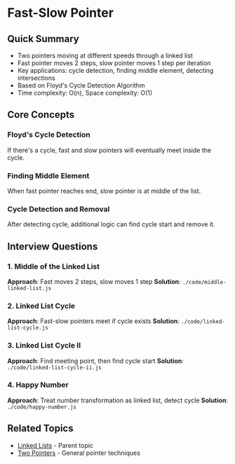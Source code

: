 # Fast-Slow Pointer

## Quick Summary
- Two pointers moving at different speeds through a linked list
- Fast pointer moves 2 steps, slow pointer moves 1 step per iteration
- Key applications: cycle detection, finding middle element, detecting intersections
- Based on Floyd's Cycle Detection Algorithm
- Time complexity: O(n), Space complexity: O(1)

## Core Concepts

### Floyd's Cycle Detection
If there's a cycle, fast and slow pointers will eventually meet inside the cycle.

### Finding Middle Element
When fast pointer reaches end, slow pointer is at middle of the list.

### Cycle Detection and Removal
After detecting cycle, additional logic can find cycle start and remove it.

## Interview Questions

### 1. Middle of the Linked List
**Approach**: Fast moves 2 steps, slow moves 1 step
**Solution**: `./code/middle-linked-list.js`

### 2. Linked List Cycle
**Approach**: Fast-slow pointers meet if cycle exists
**Solution**: `./code/linked-list-cycle.js`

### 3. Linked List Cycle II
**Approach**: Find meeting point, then find cycle start
**Solution**: `./code/linked-list-cycle-ii.js`

### 4. Happy Number
**Approach**: Treat number transformation as linked list, detect cycle
**Solution**: `./code/happy-number.js`

## Related Topics
- [Linked Lists](../README.md) - Parent topic
- [Two Pointers](../../two-pointers/README.md) - General pointer techniques